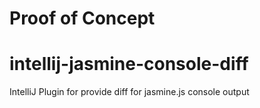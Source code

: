# Proof of Concept
# intellij-jasmine-console-diff
IntelliJ Plugin for provide diff for jasmine.js console output
